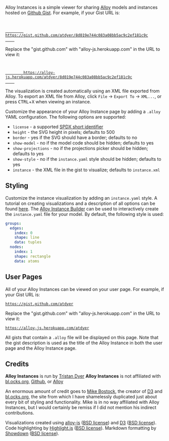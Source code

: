 Alloy Instances is a simple viewer for sharing [Alloy](http://alloytools.org/) models and instances hosted on [Github Gist](https://gist.github.com). For example, if your Gist URL is:

<code>
    <a href="https://gist.github.com/atdyer/8d019e744c083a08bb5ac9c2ef181c9c">
        https://gist.github.com/atdyer/8d019e744c083a08bb5ac9c2ef181c9c
    </a>
</code>

Replace the "gist.github.com" with "alloy-js.herokuapp.com" in the URL to view it:

<code>
    <a href="https://alloy-js.herokuapp.com/atdyer/8d019e744c083a08bb5ac9c2ef181c9c">
        https://alloy-js.herokuapp.com/atdyer/8d019e744c083a08bb5ac9c2ef181c9c
    </a>
</code>

The visualization is created automatically using an XML file exported from Alloy. To export an XML file from Alloy, click `File` &#x2192; `Export To` &#x2192; `XML...`, or press <kbd>CTRL</kbd>+<kbd>X</kbd> when viewing an instance.

Customize the appearance of your Alloy Instance page by adding a `.alloy` YAML configuration. The following options are supported:
* `license` - a supported [SPDX short identifier](https://opensource.org/licenses/alphabetical)
* `height` - the SVG height in pixels; defaults to 500
* `border` - yes if the SVG should have a border; defaults to no
* `show-model` - no if the model code should be hidden; defaults to yes
* `show-projections` - no if the projections picker should be hidden; defaults to yes
* `show-style` - no if the `instance.yaml` style should be hidden; defaults to yes
* `instance` - the XML file in the gist to visualize; defaults to `instance.xml`

## Styling

Customize the instance visualization by adding an `instance.yaml` style. A tutorial on creating visualizations and a description of all options can be found [here](/style). The [Alloy Instance Builder](/builder) can be used to interactively create the `instance.yaml` file for your model. By default, the following style is used:

```yaml
groups:
  edges:
    index: 0
    shape: line
    data: tuples
  nodes:
    index: 1
    shape: rectangle
    data: atoms
```

## User Pages

All of your Alloy Instances can be viewed on your user page. For example, if your Gist URL is:

<code><a href='https://gist.github.com/atdyer/'>https://gist.github.com/atdyer</a></code>

Replace the "gist.github.com" with "alloy-js.herokuapp.com" in the URL to view it:

<code><a href='https://alloy-js.herokuapp.com/atdyer'>https://alloy-js.herokuapp.com/atdyer</a></code>

All gists that contain a `.alloy` file will be displayed on this page. Note that the gist description is used as the title of the Alloy Instance in both the user page and the Alloy Instance page.

## Credits

**Alloy Instances** is run by [Tristan Dyer](https://github.com/atdyer)
**Alloy Instances** is not affiliated with [bl.ocks.org](https://bl.ocks.org/), [Github](https://github.com), or [Alloy](http://alloytools.org)

An enormous amount of credit goes to [Mike Bostock](https://bost.ocks.org/mike/), the creator of [D3](https://d3js.org) and [bl.ocks.org](https://bl.ocks.org/), the site from which I have shamelessly duplicated just about every bit of styling and functionality. Mike is in no way affiliated with Alloy Instances, but I would certainly be remiss if I did not mention his indirect contributions.

Visualizations created using [alloy-js](https://github.com/atdyer/alloy-js.git) ([BSD license](https://github.com/atdyer/alloy-js/blob/master/LICENSE)) and [D3](https://d3js.org) ([BSD license](https://github.com/d3/d3/blob/master/LICENSE)).
Code highlighting by [Highlight.js](https://highlightjs.org/) ([BSD license](https://github.com/isagalaev/highlight.js/blob/master/LICENSE)).
Markdown formatting by [Showdown](http://showdownjs.com/) ([BSD license](https://github.com/showdownjs/showdown/blob/master/license.txt)).